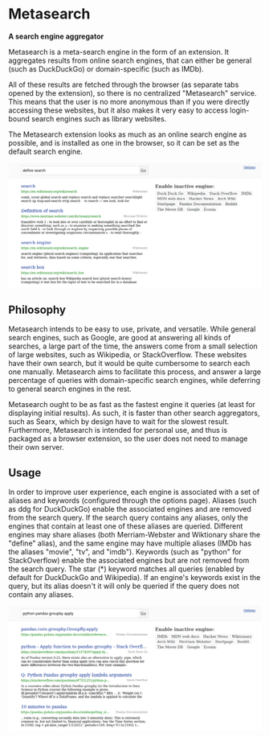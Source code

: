 # Metasearch

**A search engine aggregator**

Metasearch is a meta-search engine in the form of an extension. It aggregates
results from online search engines, that can either be general (such as
DuckDuckGo) or domain-specific (such as IMDb).

All of these results are fetched through the browser (as separate tabs opened
by the extension), so there is no centralized "Metasearch" service. This means
that the user is no more anonymous than if you were directly accessing these
websites, but it also makes it very easy to access login-bound search engines
such as library websites.

The Metasearch extension looks as much as an online search engine as possible,
and is installed as one in the browser, so it can be set as the default search
engine.

![Example search "define search"](./screenshots/usage_2.png)

## Philosophy

Metasearch intends to be easy to use, private, and versatile. While general
search engines, such as Google, are good at answering all kinds of searches, a
large part of the time, the answers come from a small selection of large
websites, such as Wikipedia, or StackOverflow. These websites have their own
search, but it would be quite cumbersome to search each one manually.
Metasearch aims to facilitate this process, and answer a large percentage of
queries with domain-specific search engines, while deferring to general search
engines in the rest.

Metasearch ought to be as fast as the fastest engine it queries (at least for
displaying initial results). As such, it is faster than other search
aggregators, such as Searx, which by design have to wait for the slowest
result. Furthermore, Metasearch is intended for personal use, and thus is
packaged as a browser extension, so the user does not need to manage their own
server.

## Usage

In order to improve user experience, each engine is associated with a set of
aliases and keywords (configured through the options page). Aliases (such as
ddg for DuckDuckGo) enable the associated engines and are removed from the
search query. If the search query contains any aliases, only the engines that
contain at least one of these aliases are queried. Different engines may share
aliases (both Merriam-Webster and Wiktionary share the "define" alias), and the
same engine may have multiple aliases (IMDb has the aliases "movie", "tv", and
"imdb"). Keywords (such as "python" for StackOverflow) enable the associated
engines but are not removed from the search query. The star (\*) keyword
matches all queries (enabled by default for DuckDuckGo and Wikipedia). If an
engine's keywords exist in the query, but its alias doesn't it will only be
queried if the query does not contain any aliases.

![Example search "python pandas groupby apply"](./screenshots/usage_1.png)
